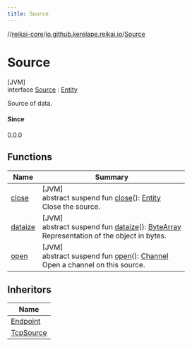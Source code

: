 ```yaml
---
title: Source
---
```

//[reikai-core](../../../index.html)/[io.github.kerelape.reikai.io](../index.html)/[Source](index.html)



# Source



[JVM]\
interface [Source](index.html) : [Entity](../../io.github.kerelape.reikai/-entity/index.html)

Source of data.



#### Since



0.0.0



## Functions


| Name | Summary |
|---|---|
| [close](close.html) | [JVM]<br>abstract suspend fun [close](close.html)(): [Entity](../../io.github.kerelape.reikai/-entity/index.html)<br>Close the source. |
| [dataize](../../io.github.kerelape.reikai/-entity/dataize.html) | [JVM]<br>abstract suspend fun [dataize](../../io.github.kerelape.reikai/-entity/dataize.html)(): [ByteArray](https://kotlinlang.org/api/latest/jvm/stdlib/kotlin/-byte-array/index.html)<br>Representation of the object in bytes. |
| [open](open.html) | [JVM]<br>abstract suspend fun [open](open.html)(): [Channel](../-channel/index.html)<br>Open a channel on this source. |


## Inheritors


| Name |
|---|
| [Endpoint](../../io.github.kerelape.reikai.io.network/-endpoint/index.html) |
| [TcpSource](../../io.github.kerelape.reikai.io.network/-tcp-source/index.html) |

